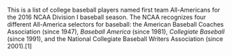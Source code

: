 This is a list of college baseball players named first team All-Americans for the 2016 NCAA Division I baseball season. The NCAA recognizes four different All-America selectors for baseball: the American Baseball Coaches Association (since 1947), _Baseball America_ (since 1981), _Collegiate Baseball_ (since 1991), and the National Collegiate Baseball Writers Association (since 2001).[1]
